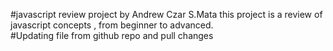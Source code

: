 #javascript review project by Andrew Czar S.Mata 
this project is a review  of javascript concepts , from beginner to advanced.   
#Updating file from github repo and pull changes 